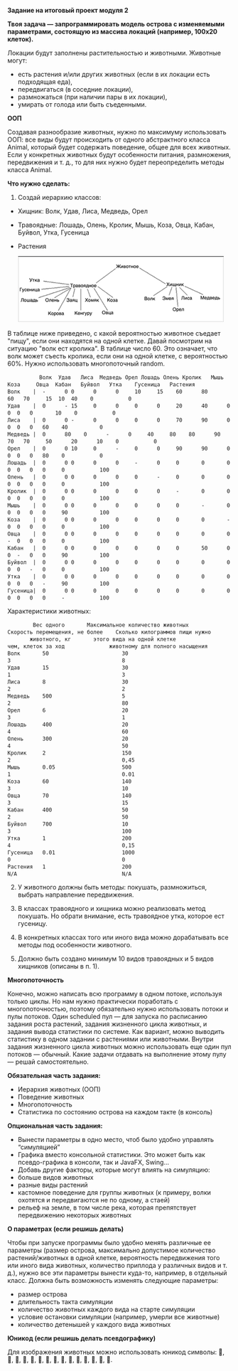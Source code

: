 **Задание на итоговый проект модуля 2**

**Твоя задача — запрограммировать модель острова с изменяемыми параметрами, состоящую из массива локаций (например, 100х20 клеток).**
 
Локации будут заполнены растительностью и животными. Животные могут:

* есть растения и/или других животных (если в их локации есть подходящая еда),
* передвигаться (в соседние локации),
* размножаться (при наличии пары в их локации),
* умирать от голода или быть съеденными.

**ООП**

  Создавая разнообразие животных, нужно по максимуму использовать ООП: все виды будут происходить от одного абстрактного класса Animal, который будет содержать поведение, общее для всех животных. Если у конкретных животных будут особенности питания, размножения, передвижения и т. д., то для них нужно будет переопределить методы класса Animal.

**Что нужно сделать:**
1. Создай иерархию классов:

* Хищник: Волк, Удав, Лиса, Медведь, Орел

* Травоядные: Лошадь, Олень, Кролик, Мышь, Коза, Овца, Кабан, Буйвол, Утка, Гусеница

* Растения

    ![img.png](res/img.png)

В таблице ниже приведено, с какой вероятностью животное съедает "пищу", если они находятся на одной клетке. Давай посмотрим на ситуацию "волк ест кролика". В таблице число 60. Это означает, что волк может съесть кролика, если они на одной клетке, с вероятностью 60%. Нужно использовать многопоточный random.

              Волк	Удав   Лиса  Медведь Орел Лошадь Олень Кролик   Мышь    Коза	 Овца  Кабан   Буйвол	Утка	Гусеницa   Растения
    Волк    |  -	  0	0      0      0	    10     15    60      80      60	  70	 15	 10	 40	   0	       0
    Удав    |  0	  -	15     0      0	    0	   0	 20      40      0	  0	 0	 0       10	   0	       0
    Лиса    |  0	  0	-      0      0	    0	   0	 70      90      0	  0	 0	 0	 60	   40	       0
    Медведь	|  0	  80	0      -      0	    40     80    80      90      70	  70	 50      20      10	   0	       0
    Орел	|  0	  0	10     0      -	    0	   0	 90      90      0	  0	 0	 0	 80	   0	       0
    Лошадь	|  0	  0	0      0      0	    -	   0	 0       0       0	  0	 0	 0	 0	   0	       100
    Олень	|  0	  0	0      0      0	    0	   -	 0       0       0	  0	 0	 0	 0	   0	       100
    Кролик	|  0	  0	0      0      0	    0	   0	 -       0       0	  0	 0	 0	 0	   0	       100
    Мышь	|  0	  0	0      0      0	    0	   0	 0       -       0	  0	 0	 0	 0	   90	       100
    Коза	|  0	  0	0      0      0	    0	   0	 0       0       -	  0	 0	 0	 0	   0           100
    Овца	|  0	  0	0      0      0	    0	   0	 0       0       0	  -	 0	 0	 0	   0	       100
    Кабан	|  0	  0	0      0      0	    0	   0	 0       50      0	  0	 -	 0	 0	   90	       100
    Буйвол	|  0	  0	0      0      0	    0	   0	 0       0       0	  0	 0	 -	 0	   0	       100
    Утка	|  0	  0	0      0      0	    0	   0	 0       0       0	  0	 0	 0	 -	   90	       100
    Гусеница|  0	  0	0      0      0	    0	   0	 0       0       0	  0	 0	 0	 0	   -	       100

Характеристики животных:

            Вес одного       Максимальное количество животных        Скорость перемещения, не более    Сколько килограммов пищи нужно
           животного, кг       этого вида на одной клетке              чем, клеток за ход	           животному для полного насыщения
    Волк	   50	                    30	                                    3	                                8
    Удав	   15	                    30	                                    1	                                3
    Лиса	   8	                    30	                                    2	                                2
    Медведь	   500	                    5	                                    2	                                80
    Орел	   6	                    20	                                    3	                                1
    Лошадь	   400	                    20	                                    4	                                60
    Олень	   300	                    20	                                    4	                                50
    Кролик	   2	                    150	                                    2	                                0,45
    Мышь	   0.05	                    500	                                    1	                                0.01
    Коза	   60	                    140	                                    3	                                10
    Овца	   70	                    140	                                    3	                                15
    Кабан	   400	                    50	                                    2	                                50
    Буйвол	   700	                    10	                                    3	                                100
    Утка	   1	                    200	                                    4	                                0,15
    Гусеница   0.01	                    1000	                            0	                                0
    Растения   1	                    200	                                    N/A	                                N/A

2. У животного должны быть методы: покушать, размножиться, выбрать направление передвижения.

3. В классах травоядного и хищника можно реализовать метод покушать. Но обрати внимание, есть травоядное утка, которое ест гусеницу.

4. В конкретных классах того или иного вида можно дорабатывать все методы под особенности животного.

5. Должно быть создано минимум 10 видов травоядных и 5 видов хищников (описаны в п. 1).

**Многопоточность**

Конечно, можно написать всю программу в одном потоке, используя только циклы. Но нам нужно практически поработать с многопоточностью, поэтому обязательно нужно использовать потоки и пулы потоков. Один scheduled пул — для запуска по расписанию задания роста растений, задания жизненного цикла животных, и задания вывода статистики по системе. Как вариант, можно выводить статистику в одном задании с растениями или животными. Внутри задания жизненного цикла животных можно использовать еще один пул потоков — обычный. Какие задачи отдавать на выполнение этому пулу — решай самостоятельно.

**Обязательная часть задания:**

* Иерархия животных (ООП)
* Поведение животных
* Многопоточность
* Статистика по состоянию острова на каждом такте (в консоль)

**Опциональная часть задания:**

* Вынести параметры в одно место, чтоб было удобно управлять “симуляцией”
* Графика вместо консольной статистики. Это может быть как псевдо-графика в консоли, так и JavaFX, Swing…
* Добавь другие факторы, которые могут влиять на симуляцию:
* больше видов животных
* разные виды растений
* кастомное поведение для группы животных (к примеру, волки охотятся и передвигаются не по одному, а стаей)
* рельеф на земле, в том числе река, которая препятствует передвижению некоторых животных

**О параметрах (если решишь делать)**

Чтобы при запуске программы было удобно менять различные ее параметры (размер острова, максимально допустимое количество растений/животных в одной клетке, вероятность передвижения того или иного вида животных, количество приплода у различных видов и т. д.), нужно все эти параметры вынести куда-то, например, в отдельный класс. Должна быть возможность изменять следующие параметры:

* размер острова
* длительность такта симуляции
* количество животных каждого вида на старте симуляции
* условие остановки симуляции (например, умерли все животные)
* количество детенышей у каждого вида животных

**Юникод (если решишь делать псевдографику)**

Для изображения животных можно использовать юникод символы: 🐃, 🐻, 🐎, 🦌, 🐗, 🐑, 🐐, 🐺, 🐍, 🦊, 🦅, 🐇, 🦆, 🐁, 🐛.